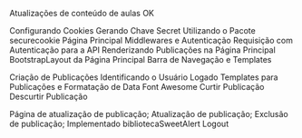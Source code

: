 Atualizações de conteúdo de aulas OK

<!-- -------------------------- 20-03-25 -------------------------- -->
Configurando Cookies
Gerando Chave Secret Utilizando o Pacote securecookie
Página Principal
Middlewares e Autenticação
Requisição com Autenticação para a API
Renderizando Publicações na Página Principal
BootstrapLayout da Página Principal
Barra de Navegação e Templates
<!-- -------------------------- 20-03-25 -------------------------- -->

<!-- -------------------------- 23-03-25 -------------------------- -->
Criação de Publicações
Identificando o Usuário Logado
Templates para Publicações e Formatação de Data
Font Awesome
Curtir Publicação
Descurtir Publicação
<!-- -------------------------- 23-03-25 -------------------------- -->

<!-- -------------------------- 24-03-25 -------------------------- -->
Página de atualização de publicação;
Atualização de publicação;
Exclusão de publicação;
Implementado bibliotecaSweetAlert
Logout
<!-- -------------------------- 24-03-25 -------------------------- -->